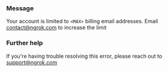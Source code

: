 
### Message
Your account is limited to <code>&lt;MAX&gt;</code> billing email addresses. Email contact@ngrok.com to increase the limit

### Further help
If you're having trouble resolving this error, please reach out to [support@ngrok.com](mailto:support@ngrok.com?subject=Help%20with%20ERR_NGROK_1002)

